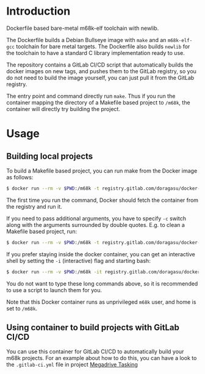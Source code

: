 # Introduction

Dockerfile based bare-metal m68k-elf toolchain with newlib.

The Dockerfile builds a Debian Bullseye image with `make` and an `m68k-elf-gcc` toolchain for bare metal targets. The Dockerfile also builds `newlib` for the toolchain to have a standard C library implementation ready to use.

The repository contains a GitLab CI/CD script that automatically builds the docker images on new tags, and pushes them to the GitLab registry, so you do not need to build the image yourself, you can just pull it from the GitLab registry.

The entry point and command directly run `make`. Thus if you run the container mapping the directory of a Makefile based project to `/m68k`, the container will directly try building the project.

# Usage

## Building local projects

To build a Makefile based project, you can run make from the Docker image as follows:

```bash
$ docker run --rm -v $PWD:/m68k -t registry.gitlab.com/doragasu/docker-deb-m68k
```

The first time you run the command, Docker should fetch the container from the registry and run it.

If you need to pass additional arguments, you have to specify `-c` switch along with the arguments surrounded by double quotes. E.g. to clean a Makefile based project, run:

```bash
$ docker run --rm -v $PWD:/m68k -t registry.gitlab.com/doragasu/docker-deb-m68k -c "make clean"
```

If you prefer staying inside the docker container, you can get an interactive shell by setting the `-i` (interactive) flag and starting bash:

```bash
$ docker run --rm -v $PWD:/m68k -it registry.gitlab.com/doragasu/docker-deb-m68k -c bash
```

You do not want to type these long commands above, so it is recommended to use a script to launch them for you.

Note that this Docker container runs as unprivileged `m68k` user, and home is set to `/m68k`.

## Using container to build projects with GitLab CI/CD

You can use this container for GitLab CI/CD to automatically build your m68k projects. For an example about how to do this, you can have a look to the `.gitlab-ci.yml` file in project [Megadrive Tasking](https://gitlab.com/doragasu/megadrive-tasking)
